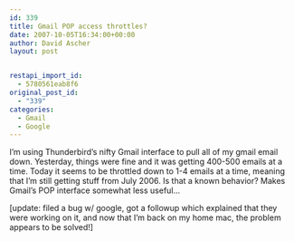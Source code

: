 ```yaml
---
id: 339
title: Gmail POP access throttles?
date: 2007-10-05T16:34:00+00:00
author: David Ascher
layout: post


restapi_import_id:
  - 5780561eab8f6
original_post_id:
  - "339"
categories:
  - Gmail
  - Google
---
```

I&#8217;m using Thunderbird&#8217;s nifty Gmail interface to pull all of my gmail email down. Yesterday, things were fine and it was getting 400-500 emails at a time. Today it seems to be throttled down to 1-4 emails at a time, meaning that I&#8217;m still getting stuff from July 2006. Is that a known behavior? Makes Gmail&#8217;s POP interface somewhat less useful&#8230;

[update: filed a bug w/ google, got a followup which explained that they were working on it, and now that I&#8217;m back on my home mac, the problem appears to be solved!]